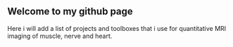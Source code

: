 ## Welcome to my github page

Here i will add a list of projects and toolboxes that i use for quantitative MRI imaging of muscle, nerve and heart.